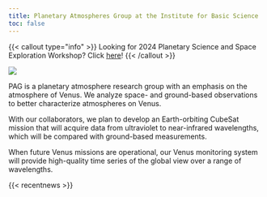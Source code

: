 ```yaml
---
title: Planetary Atmospheres Group at the Institute for Basic Science
toc: false
---
```



{{< callout type="info" >}}
  Looking for 2024 Planetary Science and Space Exploration Workshop? Click [here](https://ibs.re.kr/psse2024)!
{{< /callout >}}



![](/images/main/2024_design_PAG.png)

PAG is a planetary atmosphere research group with an emphasis on the atmosphere of Venus. We analyze space- and ground-based observations to better characterize atmospheres on Venus.



With our collaborators, we plan to develop an Earth-orbiting CubeSat mission that will acquire data from ultraviolet to near-infrared wavelengths, which will be compared with ground-based measurements.



When future Venus missions are operational, our Venus monitoring system will provide high-quality time series of the global view over a range of wavelengths.

{{< recentnews >}}